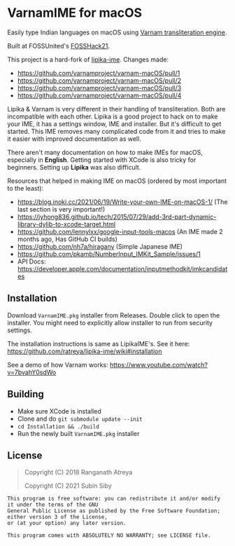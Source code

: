# VarnamIME for macOS

Easily type Indian languages on macOS using [Varnam transliteration engine](https://varnamproject.github.io/).

Built at FOSSUnited's [FOSSHack21](https://fossunited.org/fosshack/2021/project?project=Type%20Indian%20Languages%20natively%20on%20Mac).

This project is a hard-fork of [lipika-ime](https://github.com/ratreya/Lipika_IME). Changes made:
* https://github.com/varnamproject/varnam-macOS/pull/1
* https://github.com/varnamproject/varnam-macOS/pull/2
* https://github.com/varnamproject/varnam-macOS/pull/3
* https://github.com/varnamproject/varnam-macOS/pull/4

Lipika & Varnam is very different in their handling of transliteration. Both are incompatible with each other. Lipika is a good project to hack on to make your IME, it has a settings window, IME and installer. But it's difficult to get started. This IME removes many complicated code from it and tries to make it easier with improved documentation as well.

There aren't many documentation on how to make IMEs for macOS, especially in **English**. Getting started with XCode is also tricky for beginners. Setting up **Lipika** was also difficult.

Resources that helped in making IME on macOS (ordered by most important to the least):
* https://blog.inoki.cc/2021/06/19/Write-your-own-IME-on-macOS-1/ (The last section is very important!)
* https://jyhong836.github.io/tech/2015/07/29/add-3rd-part-dynamic-library-dylib-to-xcode-target.html
* https://github.com/lennylxx/google-input-tools-macos (An IME made 2 months ago, Has GitHub CI builds)
* https://github.com/nh7a/hiragany (Simple Japanese IME)
* https://github.com/pkamb/NumberInput_IMKit_Sample/issues/1
* API Docs: https://developer.apple.com/documentation/inputmethodkit/imkcandidates

## Installation

Download `VarnamIME.pkg` installer from Releases. Double click to open the installer. You might need to explicitly allow installer to run from security settings.

The installation instructions is same as LipikaIME's. See it here: https://github.com/ratreya/lipika-ime/wiki#installation

See a demo of how Varnam works: https://www.youtube.com/watch?v=7bvahY0sdWo

## Building

* Make sure XCode is installed
* Clone and do `git submodule update --init`
* `cd Installation && ./build`
* Run the newly built `VarnamIME.pkg` installer

## License

> Copyright (C) 2018 Ranganath Atreya
>
> Copyright (C) 2021 Subin Siby

```
This program is free software: you can redistribute it and/or modify it under the terms of the GNU 
General Public License as published by the Free Software Foundation; either version 3 of the License, 
or (at your option) any later version.

This program comes with ABSOLUTELY NO WARRANTY; see LICENSE file.
```

